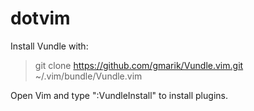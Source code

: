 dotvim
======
Install Vundle with:
> git clone https://github.com/gmarik/Vundle.vim.git ~/.vim/bundle/Vundle.vim

Open Vim and type ":VundleInstall" to install plugins.
